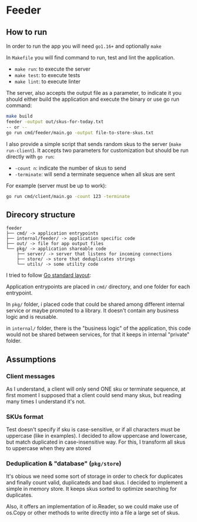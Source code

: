 # Feeder

## How to run

In order to run the app you will need `go1.16+` and optionally `make`

In `Makefile` you will find command to run, test and lint the application.

- `make run`: to execute the server
- `make test`: to execute tests
- `make lint`: to execute linter

The server, also accepts the output file as a parameter, to indicate it you should either build the application and execute the binary or use go run command:
```bash
make build
feeder -output out/skus-for-today.txt
-- or --
go run cmd/feeder/main.go -output file-to-store-skus.txt
```


I also provide a simple script that sends random skus to the server (`make run-client`). It accepts two parameters for customization but should be run directly with `go run`:
- `-count n`: indicate the number of skus to send
- `-terminate`: will send a terminate sequence when all skus are sent

For example (server must be up to work):
```bash
go run cmd/client/main.go -count 123 -terminate
```

## Direcory structure

```text
feeder
├── cmd/ -> application entrypoints
├── internal/feeder/ -> application specific code
├── out/ -> file for app output files
└── pkg/ -> application shareable code
    ├── server/ -> server that listens for incoming connections
    ├── store/ -> store that deduplicates strings 
    └── utils/ -> some utility code
```

I tried to follow [Go standard layout](https://github.com/golang-standards/project-layout):

Application entrypoints are placed in `cmd/` directory, and one folder for each entrypoint.

In `pkg/` folder, i placed code that could be shared among different internal service or maybe promoted to a library. It doesn't contain any business logic and is reusable.

in `internal/` folder, there is the "business logic" of the application, this code would not be shared between services, for that it keeps in internal "private" folder.


## Assumptions

### Client messages

As I understand, a client will only send ONE sku or terminate sequence, at first moment I supposed that a client could send many skus,
but reading many times I understand it's not.

### SKUs format

Test doesn't specify if sku is case-sensitive, or if all characters must be uppercase (like in examples). 
I decided to allow uppercase and lowercase, but match duplicated in case-insensitive way.
For this, I transform all skus to uppercase when they are stored

### Deduplication & "database" (`pkg/store`)
It's obious we need some sort of storage in order to check for duplicates and finally count valid, duplicateds and bad skus.
I decided to implement a simple in memory store. It keeps skus sorted to optimize searching for duplicates.

Also, it offers an implementation of io.Reader, so we could make use of os.Copy or other methods to write directly into a file a large set of skus.

